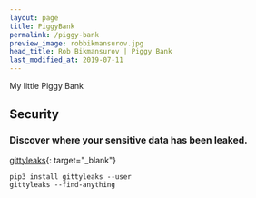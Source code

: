 ```yaml
---
layout: page
title: PiggyBank
permalink: /piggy-bank
preview_image: robbikmansurov.jpg
head_title: Rob Bikmansurov | Piggy Bank
last_modified_at: 2019-07-11
---
```


My little Piggy Bank

## Security

### Discover where your sensitive data has been leaked.

[gittyleaks](https://github.com/kootenpv/gittyleaks){: target="_blank"}

```shell
pip3 install gittyleaks --user
gittyleaks --find-anything
```